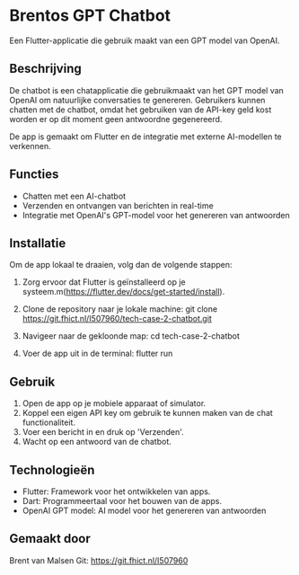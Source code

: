 # Brentos GPT Chatbot

Een Flutter-applicatie die gebruik maakt van een GPT model van OpenAI.

## Beschrijving

De chatbot is een chatapplicatie die gebruikmaakt van het GPT model van OpenAI om natuurlijke conversaties te genereren. Gebruikers kunnen chatten met de chatbot, omdat het gebruiken van de API-key geld kost worden er op dit moment geen antwoordne gegenereerd.

De app is gemaakt om Flutter en de integratie met externe AI-modellen te verkennen.

## Functies

- Chatten met een AI-chatbot
- Verzenden en ontvangen van berichten in real-time
- Integratie met OpenAI's GPT-model voor het genereren van antwoorden

## Installatie

Om de app lokaal te draaien, volg dan de volgende stappen:

1. Zorg ervoor dat Flutter is geïnstalleerd op je systeem.m(https://flutter.dev/docs/get-started/install).

2. Clone de repository naar je lokale machine:
   git clone https://git.fhict.nl/I507960/tech-case-2-chatbot.git

3. Navigeer naar de gekloonde map:
cd tech-case-2-chatbot

4. Voer de app uit in de terminal:
flutter run

## Gebruik

1. Open de app op je mobiele apparaat of simulator.
2. Koppel een eigen API key om gebruik te kunnen maken van de chat functionaliteit.
3. Voer een bericht in en druk op 'Verzenden'.
4. Wacht op een antwoord van de chatbot.

## Technologieën

* Flutter: Framework voor het ontwikkelen van apps.
* Dart: Programmeertaal voor het bouwen van de apps.
* OpenAI GPT model: AI model voor het genereren van antwoorden

## Gemaakt door

Brent van Malsen
Git: https://git.fhict.nl/I507960


